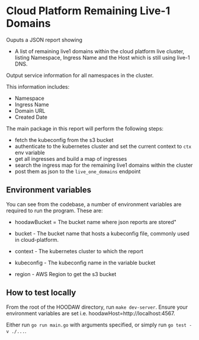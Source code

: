 # Cloud Platform Remaining Live-1 Domains

Ouputs a JSON report showing
- A list of remaining live1 domains within the cloud platform live cluster, listing Namespace, Ingress Name and the Host which is still using live-1 DNS.

Output service information for all namespaces in the cluster.

This information includes:

* Namespace
* Ingress Name
* Domain URL
* Created Date

The main package in this report will perform the following steps:

- fetch the kubeconfig from the s3 bucket
- authenticate to the kubernetes cluster and set the current context to `ctx` env variable
- get all ingresses and build a map of ingresses
- search the ingress map for the remaining live1 domains within the cluster
- post them as json to the `live_one_domains` endpoint

## Environment variables

You can see from the codebase, a number of environment variables are required to run the program. These are:

- hoodawBucket  = The bucket name where json reports are stored"

- bucket - The bucket name that hosts a kubeconfig file, commonly used in cloud-platform.

- context - The kubernetes cluster to which the report  

- kubeconfig - The kubeconfig name in the variable bucket

- region - AWS Region to get the s3 bucket

## How to test locally

From the root of the HOODAW directory, run `make dev-server`. Ensure your environment variables are set i.e. hoodawHost=http://localhost:4567.

Either run `go run main.go` with arguments specified, or simply run `go test -v ./...`.
